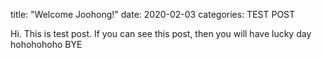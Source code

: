 title: "Welcome Joohong!"
date: 2020-02-03 
categories: TEST POST


Hi.
This is test post.
If you can see this post, then you will have lucky day hohohohoho
BYE
